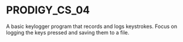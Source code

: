 # PRODIGY_CS_04
A basic keylogger program that records and logs keystrokes. Focus on logging the keys pressed and saving them to a file.
